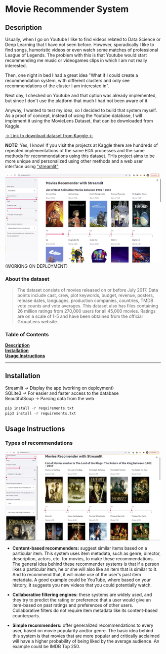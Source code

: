 
# Movie Recommender System

## Description

Usually, when I go on Youtube I like to find videos related to Data Science or Deep Learning that I have not seen before.
However, sporadically I like to find songs, humoristic videos or even watch some matches of professional League of Legends.
The problem with this is that Youtube would start recommending me music or videogames clips in which I am not really interested.

Then, one night in bed I had a great idea "What if I could create a recommendation system, with different clusters and only see recommendations of the cluster I am interested in". 

Next day, I checked on Youtube and that option was already implemented, but since I don't use the platform that much I had not been aware of it.

Anyway, I wanted to test my idea, so I decided to build that system myself. As a proof of concept, instead of using the Youtube database, I will implement it using the MovieLens Dataset, that can be downloaded from Kaggle.

[-> Link to download dataset from Kaggle <-](https://www.kaggle.com/rounakbanik/the-movies-dataset?select=ratings.csv)

**NOTE:** Yes, I know! If you visit the projects at Kaggle there are hundreds of repeated implementations of the same EDA processes and the same methods for recommendations using this dataset. THis project aims to be more unique and personalized using other methods and a web user interface using ["streamlit"](https://streamlit.io/)

![App interface](/images/display.png "Display APP")
(WORKING ON DEPLOYMENT)


### About the dataset

>The dataset consists of movies released on or before July 2017. Data points include cast, crew, plot keywords, budget, revenue, posters, release dates, languages, production companies, countries, TMDB vote counts and vote averages.
>This dataset also has files containing 26 million ratings from 270,000 users for all 45,000 movies. Ratings are on a scale of 1-5 and have been obtained from the official GroupLens website.


### Table of Contents
**[Description](#description)**<br>
**[Installation](#installation)**<br>
**[Usage Instructions](#usage-instructions)**<br>


---

## Installation


Streamlit -> Display the app (working on deployment)  
SQLite3 -> For easier and faster access to the database  
BeautifulSoup -> Parsing data from the web  

````python
pip install -r requirements.txt 
pip3 install -r requirements.txt
````
## Usage Instructions
### Types of recommendations

![App interface Lord of the rings](/images/content_recom.png "Display APP movies similar to LoTR")

* **Content-based recommenders:** suggest similar items based on a particular item. This system uses item metadata, such as genre, director, description, actors, etc. for movies, to make these recommendations. The general idea behind these recommender systems is that if a person likes a particular item, he or she will also like an item that is similar to it. And to recommend that, it will make use of the user's past item metadata. A good example could be YouTube, where based on your history, it suggests you new videos that you could potentially watch.


* **Collaborative filtering engines:** these systems are widely used, and they try to predict the rating or preference that a user would give an item-based on past ratings and preferences of other users. Collaborative filters do not require item metadata like its content-based counterparts.


* **Simple recommenders:** offer generalized recommendations to every user, based on movie popularity and/or genre. The basic idea behind this system is that movies that are more popular and critically acclaimed will have a higher probability of being liked by the average audience. An example could be IMDB Top 250.




